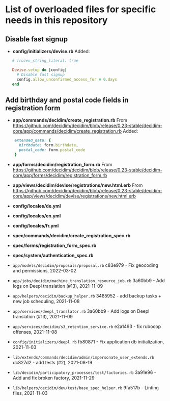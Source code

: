 # List of overloaded files for specific needs in this repository

## Disable fast signup 
- **config/initializers/devise.rb**
Added:

```ruby
   # frozen_string_literal: true

   Devise.setup do |config|
     # Disable fast signup
     config.allow_unconfirmed_access_for = 0.days
   end
```

## Add birthday and postal code fields in registration form
 - **app/commands/decidim/create_registration.rb**
From https://github.com/decidim/decidim/blob/release/0.23-stable/decidim-core/app/commands/decidim/create_registration.rb
Added:
```ruby
    extended_data: {
      birthdate: form.birthdate,
      postal_code: form.postal_code
    }
```

 - **app/forms/decidim/registration_form.rb**
 From https://github.com/decidim/decidim/blob/release/0.23-stable/decidim-core/app/forms/decidim/registration_form.rb

 - **app/views/decidim/devise/registrations/new.html.erb**
From https://github.com/decidim/decidim/blob/release/0.23-stable/decidim-core/app/views/decidim/devise/registrations/new.html.erb

 - **config/locales/de.yml**
 - **config/locales/en.yml**
 - **config/locales/fr.yml**
 - **spec/commands/decidim/create_registration_spec.rb**
 - **spec/forms/registration_form_spec.rb**
 - **spec/system/authentication_spec.rb**

* `app/models/decidim/proposals/proposal.rb`
c83e979 - Fix geocoding and permissions, 2022-03-02

* `app/jobs/decidim/machine_translation_resource_job.rb`
3a60bb9 - Add logs on Deepl translation (#13), 2021-11-09

* `app/helpers/decidim/backup_helper.rb`
3485952 - add backup tasks + new job scheduling, 2021-11-08

* `app/services/deepl_translator.rb`
3a60bb9 - Add logs on Deepl translation (#13), 2021-11-09

* `app/services/decidim/s3_retention_service.rb`
e2a1493 - fix rubocop offenses, 2021-11-08

* `config/initializers/deepl.rb`
fb80871 - Fix application db initialization, 2021-11-03

* `lib/extends/commands/decidim/admin/impersonate_user_extends.rb`
dc827d2 - add tests (#2), 2021-08-19

* `lib/decidim/participatory_processes/test/factories.rb`
3a91e96 - Add and fix broken factory, 2021-11-29

* `lib/helpers/decidim/dev/test/base_spec_helper.rb`
9fa517b - Linting files, 2021-11-03

